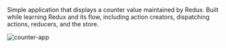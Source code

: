 Simple application that displays a counter value maintained by Redux. Built while learning Redux and its flow, including action creators, dispatching actions, reducers, and the store.

![counter-app](https://user-images.githubusercontent.com/63558019/149676647-738c53bf-baf2-45c6-8146-5da9427c9621.gif)